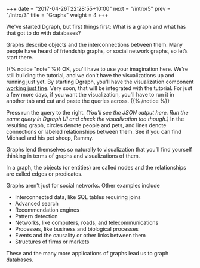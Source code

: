 +++
date = "2017-04-26T22:28:55+10:00"
next = "/intro/5"
prev = "/intro/3"
title = "Graphs"
weight = 4
+++

We've started Dgraph, but first things first: What is a graph and what has that got to do with databases?

Graphs describe objects and the interconnections between them. Many people have heard of friendship graphs, or social network graphs, so let’s start there.

{{% notice "note" %}}
OK, you'll have to use your imagination here.  We're still building the tutorial, and we don't have the visualizations up and running just yet.  By starting Dgraph, you'll have the visualization component
 [working just fine](http://localhost:8080).  Very soon, that will be integrated with the tutorial.  For just a few more days, if you want the visualization, you'll have to run it in another tab and cut and paste the queries across.
{{% /notice %}}


Press run the query to the right. *(You'll see the JSON output
here. Run the same query in Dgraph UI and check the visualization too though.)* In the resulting graph, circles denote people and pets, and lines denote connections or labeled relationships between them.  See if you can find Michael and his pet sheep, Rammy.

<!---The graph could be represented as a picture, written down as text or stored in a graph database. -->
Graphs lend themselves so naturally to visualization that you’ll find yourself thinking in terms of graphs and visualizations of them.

In a graph, the objects (or entities) are called nodes and the relationships are called edges or predicates.

Graphs aren't just for social networks.  Other examples include

* Interconnected data, like SQL tables requiring joins
* Advanced search
* Recommendation engines
* Pattern detection
* Networks, like computers, roads, and telecommunications
* Processes, like business and biological processes
* Events and the causality or other links between them
* Structures of firms or markets

These and the many more applications of graphs lead us to graph databases.
